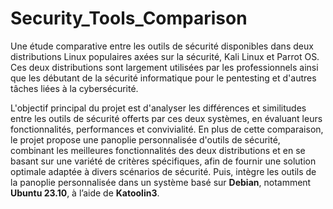 # Security_Tools_Comparison
Une étude comparative entre les outils de sécurité  disponibles dans deux distributions Linux populaires axées sur la sécurité,  Kali Linux et Parrot OS. Ces deux distributions sont largement utilisées par  les professionnels ainsi que les débutant de la sécurité informatique pour le  pentesting et d'autres tâches liées à la cybersécurité.

L'objectif principal du projet est d'analyser les différences et similitudes entre les outils de sécurité offerts par ces deux systèmes, en évaluant leurs fonctionnalités, performances et convivialité. 
En plus de cette comparaison, le projet propose une panoplie personnalisée d'outils de sécurité, combinant les meilleures fonctionnalités des deux distributions et en se basant sur une variété de critères spécifiques, afin de fournir une solution optimale adaptée à divers scénarios de sécurité.
Puis, intègre les outils de la panoplie personnalisée dans un système basé sur **Debian**, notamment **Ubuntu 23.10**, à l’aide de **Katoolin3**.

